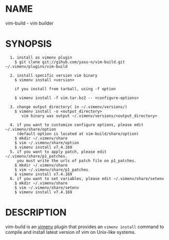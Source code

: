 # NAME

vim-build - vim builder

# SYNOPSIS

```
  1. install as vimenv plugin
    $ git clone git://gihub.com/yasu-n/vim-build.git ~/.vimenv/plugins/vim-build

  2. install specific version vim binary
    $ vimenv install <version>

    if you install from tarball, using -f option
    
    $ vimenv install -f vim.tar.bz2 -- <configure-options>

  3. change output directory( in ~/.vimenv/versions/)
    $ vimenv install -o <output_directory>
       vim binary was output ~/.vimenv/versions/<output_directory>

  4. if you want to customize configure options, please edit ~/.vimenv/share/option
     (default option is located at vim-build/share/option)
    $ mkdir ~/.vimenv/share
    $ vim ~/.vimenv/share/option
    $ vimenv install v7.4.169
  5. if you want to apply patch, please edit ~/.vimenv/share/p1_patches.
     you must write the urls of patch file on p1_patches.
    $ mkdir ~/.vimenv/share
    $ vim ~/.vimenv/share/p1_patches
    $ vimenv install v7.4.169
  6. if you want to set variables, please edit ~/.vimenv/share/setenv
    $ mkdir ~/.vimenv/share
    $ vim ~/.vimenv/share/setenv
    $ vimenv install v7.4.169
```

# DESCRIPTION

  vim-build is an [vimenv](https://github.com/raa0121/vimenv) plugin that
  provides an `vimenv install` command to compile and install latest version
  of vim on Unix-like systems.
